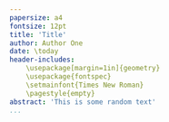 ```yaml
---
papersize: a4
fontsize: 12pt
title: 'Title'
author: Author One
date: \today
header-includes:
	\usepackage[margin=1in]{geometry}
	\usepackage{fontspec}
	\setmainfont{Times New Roman}
	\pagestyle{empty}
abstract: 'This is some random text'
...
```

